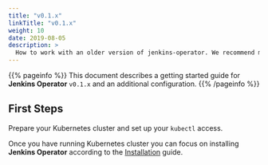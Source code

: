 ```yaml
---
title: "v0.1.x"
linkTitle: "v0.1.x"
weight: 10
date: 2019-08-05
description: >
  How to work with an older version of jenkins-operator. We recommend migration to a newer version.
---
```


{{% pageinfo %}}
This document describes a getting started guide for **Jenkins Operator** `v0.1.x` and an additional configuration.
{{% /pageinfo %}}

## First Steps

Prepare your Kubernetes cluster and set up your `kubectl` access.

Once you have running Kubernetes cluster you can focus on installing **Jenkins Operator** according to the [Installation](/docs/installation/) guide.
